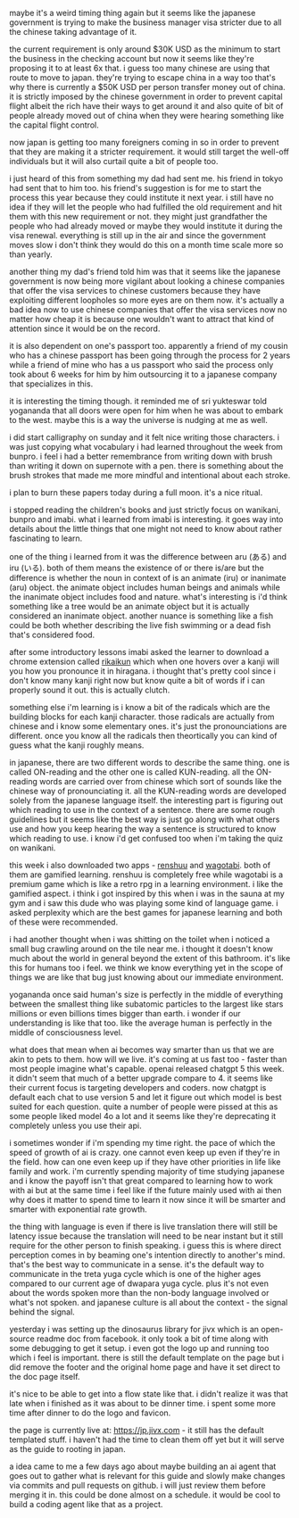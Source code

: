 maybe it's a weird timing thing again but it seems like the japanese government is trying to make the business manager visa stricter due to all the chinese taking advantage of it.

the current requirement is only around $30K USD as the minimum to start the business in the checking account but now it seems like they're proposing it to at least 6x that. i guess too many chinese are using that route to move to japan. they're trying to escape china in a way too that's why there is currently a $50K USD per person transfer money out of china. it is strictly imposed by the chinese government in order to prevent capital flight albeit the rich have their ways to get around it and also quite of bit of people already moved out of china when they were hearing something like the capital flight control.

now japan is getting too many foreigners coming in so in order to prevent that they are making it a stricter requirement. it would still target the well-off individuals but it will also curtail quite a bit of people too.

i just heard of this from something my dad had sent me. his friend in tokyo had sent that to him too. his friend's suggestion is for me to start the process this year because they could institute it next year. i still have no idea if they will let the people who had fulfilled the old requirement and hit them with this new requirement or not. they might just grandfather the people who had already moved or maybe they would institute it during the visa renewal. everything is still up in the air and since the government moves slow i don't think they would do this on a month time scale more so than yearly.

another thing my dad's friend told him was that it seems like the japanese government is now being more vigilant about looking a chinese companies that offer the visa services to chinese customers because they have exploiting different loopholes so more eyes are on them now. it's actually a bad idea now to use chinese companies that offer the visa services now no matter how cheap it is because one wouldn't want to attract that kind of attention since it would be on the record.

it is also dependent on one's passport too. apparently a friend of my cousin who has a chinese passport has been going through the process for 2 years while a friend of mine who has a us passport who said the process only took about 6 weeks for him by him outsourcing it to a japanese company that specializes in this.

it is interesting the timing though. it reminded me of sri yukteswar told yogananda that all doors were open for him when he was about to embark to the west. maybe this is a way the universe is nudging at me as well.

i did start calligraphy on sunday and it felt nice writing those characters. i was just copying what vocabulary i had learned throughout the week from bunpro. i feel i had a better remembrance from writing down with brush than writing it down on supernote with a pen. there is something about the brush strokes that made me more mindful and intentional about each stroke.

i plan to burn these papers today during a full moon. it's a nice ritual.

i stopped reading the children's books and just strictly focus on wanikani, bunpro and imabi. what i learned from imabi is interesting. it goes way into details about the little things that one might not need to know about rather fascinating to learn.

one of the thing i learned from it was the difference between aru (ある) and iru (いる). both of them means the existence of or there is/are but the difference is whether the noun in context of is an animate (iru) or inanimate (aru) object. the animate object includes human beings and animals while the inanimate object includes food and nature. what's interesting is i'd think something like a tree would be an animate object but it is actually considered an inanimate object. another nuance is something like a fish could be both whether describing the live fish swimming or a dead fish that's considered food.

after some introductory lessons imabi asked the learner to download a chrome extension called [rikaikun](https://chromewebstore.google.com/detail/rikaikun/jipdnfibhldikgcjhfnomkfpcebammhp) which when one hovers over a kanji will you how you pronounce it in hiragana. i thought that's pretty cool since i don't know many kanji right now but know quite a bit of words if i can properly sound it out. this is actually clutch.

something else i'm learning is i know a bit of the radicals which are the building blocks for each kanji character. those radicals are actually from chinese and i know some elementary ones. it's just the pronounciations are different. once you know all the radicals then theortically you can kind of guess what the kanji roughly means.

in japanese, there are two different words to describe the same thing. one is called ON-reading and the other one is called KUN-reading. all the ON-reading words are carried over from chinese which sort of sounds like the chinese way of pronounciating it. all the KUN-reading words are developed solely from the japanese language itself. the interesting part is figuring out which reading to use in the context of a sentence. there are some rough guidelines but it seems like the best way is just go along with what others use and how you keep hearing the way a sentence is structured to know which reading to use. i know i'd get confused too when i'm taking the quiz on wanikani.

this week i also downloaded two apps - [renshuu](https://www.renshuu.org/) and [wagotabi](https://www.wagotabi.com/). both of them are gamified learning. renshuu is completely free while wagotabi is a premium game which is like a retro rpg in a learning environment. i like the gamified aspect. i think i got inspired by this when i was in the sauna at my gym and i saw this dude who was playing some kind of language game. i asked perplexity which are the best games for japanese learning and both of these were recommended.

i had another thought when i was shitting on the toilet when i noticed a small bug crawling around on the tile near me. i thought it doesn't know much about the world in general beyond the extent of this bathroom. it's like this for humans too i feel. we think we know everything yet in the scope of things we are like that bug just knowing about our immediate environment.

yogananda once said human's size is perfectly in the middle of everything between the smallest thing like subatomic particles to the largest like stars millions or even billions times bigger than earth. i wonder if our understanding is like that too. like the average human is perfectly in the middle of consciousness level.

what does that mean when ai becomes way smarter than us that we are akin to pets to them. how will we live. it's coming at us fast too - faster than most people imagine what's capable. openai released chatgpt 5 this week. it didn't seem that much of a better upgrade compare to 4. it seems like their current focus is targeting developers and coders. now chatgpt is default each chat to use version 5 and let it figure out which model is best suited for each question. quite a number of people were pissed at this as some people liked model 4o a lot and it seems like they're deprecating it completely unless you use their api.

i sometimes wonder if i'm spending my time right. the pace of which the speed of growth of ai is crazy. one cannot even keep up even if they're in the field. how can one even keep up if they have other priorities in life like family and work. i'm currently spending majority of time studying japanese and i know the payoff isn't that great compared to learning how to work with ai but at the same time i feel like if the future mainly used with ai then why does it matter to spend time to learn it now since it will be smarter and smarter with exponential rate growth. 

the thing with language is even if there is live translation there will still be latency issue because the translation will need to be near instant but it still require for the other person to finish speaking. i guess this is where direct perception comes in by beaming one's intention directly to another's mind. that's the best way to communicate in a sense. it's the default way to communicate in the treta yuga cycle which is one of the higher ages compared to our current age of dwapara yuga cycle. plus it's not even about the words spoken more than the non-body language involved or what's not spoken. and japanese culture is all about the context - the signal behind the signal.

yesterday i was setting up the dinosaurus library for jivx which is an open-source readme doc from facebook. it only took a bit of time along with some debugging to get it setup. i even got the logo up and running too which i feel is important. there is still the default template on the page but i did remove the footer and the original home page and have it set direct to the doc page itself.

it's nice to be able to get into a flow state like that. i didn't realize it was that late when i finished as it was about to be dinner time. i spent some more time after dinner to do the logo and favicon.

the page is currently live at: https://jp.jivx.com - it still has the default templated stuff. i haven't had the time to clean them off yet but it will serve as the guide to rooting in japan.

a idea came to me a few days ago about maybe building an ai agent that goes out to gather what is relevant for this guide and slowly make changes via commits and pull requests on github. i will just review them before merging it in. this could be done almost on a schedule. it would be cool to build a coding agent like that as a project.
